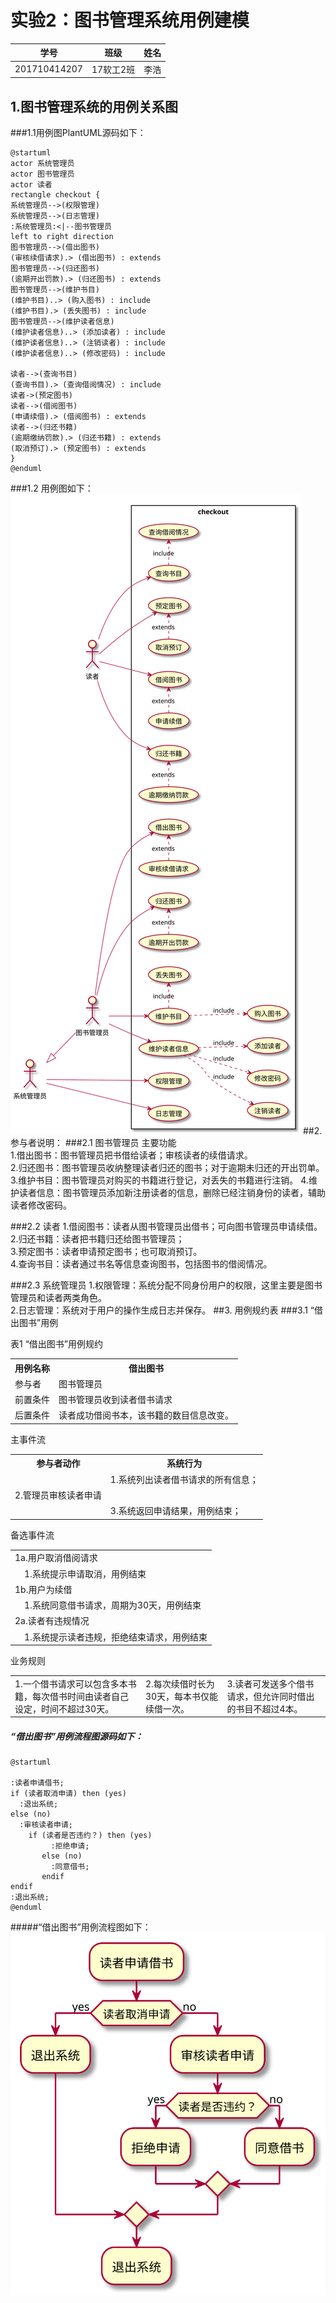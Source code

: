 # 实验2：图书管理系统用例建模
|   学号       |      班级      |      姓名    |
|:------------:|:-------------:|:-----------:|
|201710414207|     17软工2班    |   李浩     |
##  1.图书管理系统的用例关系图
###1.1用例图PlantUML源码如下：
```puml
@startuml
actor 系统管理员
actor 图书管理员
actor 读者
rectangle checkout {
系统管理员-->(权限管理)
系统管理员-->(日志管理)
:系统管理员:<|--图书管理员
left to right direction
图书管理员-->(借出图书)
(审核续借请求).> (借出图书) : extends
图书管理员-->(归还图书)
(逾期开出罚款).> (归还图书) : extends
图书管理员-->(维护书目)
(维护书目)..> (购入图书) : include
(维护书目).> (丢失图书) : include
图书管理员-->(维护读者信息)
(维护读者信息)..> (添加读者) : include
(维护读者信息)..> (注销读者) : include
(维护读者信息)..> (修改密码) : include

读者-->(查询书目)
(查询书目).> (查询借阅情况) : include
读者->(预定图书)
读者-->(借阅图书)
(申请续借).> (借阅图书) : extends
读者-->(归还书籍)
(逾期缴纳罚款).> (归还书籍) : extends
(取消预订).> (预定图书) : extends
}
@enduml
```
###1.2 用例图如下：
![Alt text](yongli.svg)
##2. 参与者说明：
###2.1 图书管理员
主要功能   
1.借出图书：图书管理员把书借给读者；审核读者的续借请求。  
2.归还图书：图书管理员收纳整理读者归还的图书；对于逾期未归还的开出罚单。  
3.维护书目：图书管理员对购买的书籍进行登记，对丢失的书籍进行注销。
4.维护读者信息：图书管理员添加新注册读者的信息，删除已经注销身份的读者，辅助读者修改密码。


###2.2 读者
1.借阅图书：读者从图书管理员出借书；可向图书管理员申请续借。  
2.归还书籍：读者把书籍归还给图书管理员；  
3.预定图书：读者申请预定图书；也可取消预订。  
4.查询书目：读者通过书名等信息查询图书，包括图书的借阅情况。  

###2.3 系统管理员
1.权限管理：系统分配不同身份用户的权限，这里主要是图书管理员和读者两类角色。  
2.日志管理：系统对于用户的操作生成日志并保存。
##3. 用例规约表
###3.1 “借出图书”用例
<caption>表1 “借出图书”用例规约</caption>
<table>   
    <tr>
        <th>用例名称</th>
        <th>借出图书</th>
    </tr>
    <tr>
    <td>参与者</td>
    <td>图书管理员</td>
    </tr>
    <tr>
    <td>前置条件</td>
    <td>图书管理员收到读者借书请求</td>
    </tr> 
    <tr>
    <td>后置条件</td>
    <td>读者成功借阅书本，该书籍的数目信息改变。</td>
    </tr>     
</table>
主事件流
<table>
    <tr>
        <th>参与者动作</th>
        <th>系统行为</th>
    </tr>
    <tr>
        <td></td>
        <td>1.系统列出读者借书请求的所有信息；</td>
    </tr>
    <tr>
        <td>2.管理员审核读者申请</td>
        <td></td>
    </tr>
    <tr>
        <td></td>
        <td>3.系统返回申请结果，用例结束；</td>
    </tr>        
</table>
备选事件流  
<table>
    <tr>
    <td>1a.用户取消借阅请求 </td>
    </tr>
    <tr>
    <td>&nbsp;&nbsp;&nbsp;&nbsp;1.系统提示申请取消，用例结束</td>
    </tr>
    <tr>
    <tr>
    <td>1b.用户为续借 </td>
    </tr>
    <tr>
    <td>&nbsp;&nbsp;&nbsp;&nbsp;1.系统同意借书请求，周期为30天，用例结束</td>
    </tr>
    <tr>
    <td>2a.读者有违规情况 </td>
    </tr>
    <tr>
    <td>&nbsp;&nbsp;&nbsp;&nbsp;1.系统提示读者违规，拒绝结束请求，用例结束</td>
    </tr>        
</table>
 业务规则
 <table>
    <tr>
        <td>1.一个借书请求可以包含多本书籍，每次借书时间由读者自己设定，时间不超过30天。</td>
        <td>2.每次续借时长为30天，每本书仅能续借一次。</td>
        <td>3.读者可发送多个借书请求，但允许同时借出的书目不超过4本。</td>
    </tr>
 </table>

##### “借出图书”用例流程图源码如下：
```puml
@startuml

:读者申请借书;
if (读者取消申请) then (yes)
  :退出系统;
else (no)
  :审核读者申请;
    if (读者是否违约？) then (yes)
         :拒绝申请;
       else (no)
         :同意借书;
       endif
endif
:退出系统;
@enduml
```
#####“借出图书”用例流程图如下：
![Alt text](lct.svg)

